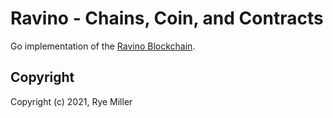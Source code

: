 Ravino - Chains, Coin, and Contracts
====================================

Go implementation of the [Ravino Blockchain](https://github.com/iods/python-ravino).


Copyright
---------

Copyright (c) 2021, Rye Miller